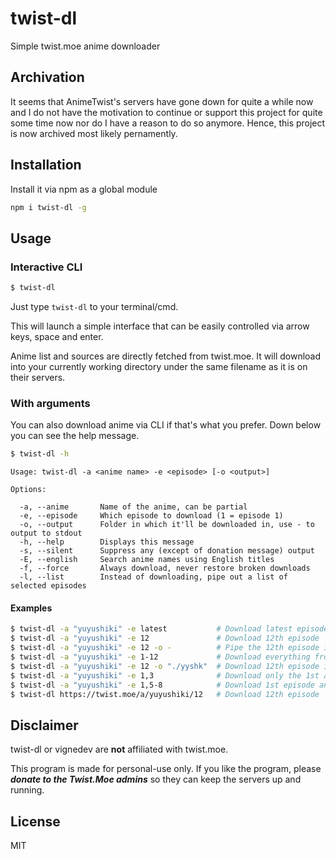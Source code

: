 # twist-dl
Simple twist.moe anime downloader

## Archivation

It seems that AnimeTwist's servers have gone down for quite a while now and I do not have the motivation to continue or support this project for quite some time now nor do I have a reason to do so anymore. Hence, this project is now archived most likely pernamently.

## Installation

Install it via npm as a global module
```bash
npm i twist-dl -g
```

## Usage

### Interactive CLI
```bash
$ twist-dl
```
Just type `twist-dl` to your terminal/cmd.

This will launch a simple interface that can be easily controlled via arrow keys, space and enter.

Anime list and sources are directly fetched from twist.moe. It will download into your currently working directory under the same filename as it is on their servers.

### With arguments

You can also download anime via CLI if that's what you prefer. Down below you can see the help message.
```bash
$ twist-dl -h
```
```
Usage: twist-dl -a <anime name> -e <episode> [-o <output>]

Options:

  -a, --anime       Name of the anime, can be partial
  -e, --episode     Which episode to download (1 = episode 1)
  -o, --output      Folder in which it'll be downloaded in, use - to output to stdout
  -h, --help        Displays this message
  -s, --silent      Suppress any (except of donation message) output
  -E, --english     Search anime names using English titles
  -f, --force       Always download, never restore broken downloads
  -l, --list        Instead of downloading, pipe out a list of selected episodes
```
#### Examples
```bash
$ twist-dl -a "yuyushiki" -e latest           # Download latest episode of Yuyushiki
$ twist-dl -a "yuyushiki" -e 12               # Download 12th episode
$ twist-dl -a "yuyushiki" -e 12 -o -          # Pipe the 12th episode into stdout (transcoding purposes etc.)
$ twist-dl -a "yuyushiki" -e 1-12             # Download everything from episode 1 to 12
$ twist-dl -a "yuyushiki" -e 12 -o "./yyshk"  # Download 12th episode into "yyshk" folder
$ twist-dl -a "yuyushiki" -e 1,3              # Download only the 1st and 3rd episode
$ twist-dl -a "yuyushiki" -e 1,5-8            # Download 1st episode and episodes 5 to 8
$ twist-dl https://twist.moe/a/yuyushiki/12   # Download 12th episode
```

## Disclaimer

twist-dl or vignedev are **not** affiliated with twist.moe.

This program is made for personal-use only. If you like the program, please ***donate to the Twist.Moe admins*** so they can keep the servers up and running.

## License

MIT
